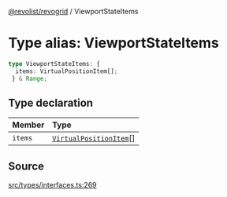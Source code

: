 [@revolist/revogrid](README.md) / ViewportStateItems

# Type alias: ViewportStateItems

```ts
type ViewportStateItems: {
  items: VirtualPositionItem[];
 } & Range;
```

## Type declaration

| Member | Type |
| :------ | :------ |
| `items` | [`VirtualPositionItem`](Interface.VirtualPositionItem.md)[] |

## Source

[src/types/interfaces.ts:269](https://github.com/revolist/revogrid/blob/ace6403c43f42f0eb026a7e73c0ae179d3a4c66f/src/types/interfaces.ts#L269)
